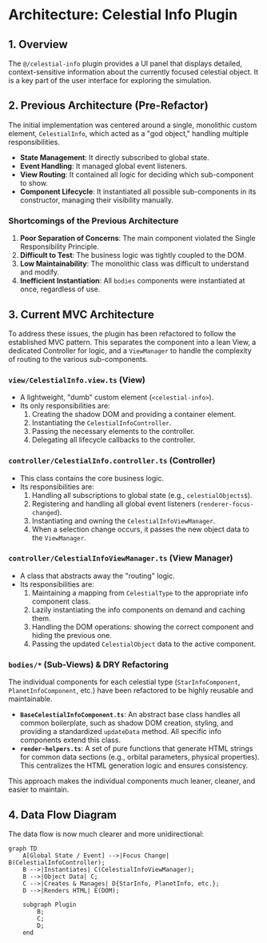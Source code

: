 # Architecture: Celestial Info Plugin

## 1. Overview

The `@/celestial-info` plugin provides a UI panel that displays detailed, context-sensitive information about the currently focused celestial object. It is a key part of the user interface for exploring the simulation.

## 2. Previous Architecture (Pre-Refactor)

The initial implementation was centered around a single, monolithic custom element, `CelestialInfo`, which acted as a "god object," handling multiple responsibilities.

- **State Management**: It directly subscribed to global state.
- **Event Handling**: It managed global event listeners.
- **View Routing**: It contained all logic for deciding which sub-component to show.
- **Component Lifecycle**: It instantiated all possible sub-components in its constructor, managing their visibility manually.

### Shortcomings of the Previous Architecture

1.  **Poor Separation of Concerns**: The main component violated the Single Responsibility Principle.
2.  **Difficult to Test**: The business logic was tightly coupled to the DOM.
3.  **Low Maintainability**: The monolithic class was difficult to understand and modify.
4.  **Inefficient Instantiation**: All `bodies` components were instantiated at once, regardless of use.

## 3. Current MVC Architecture

To address these issues, the plugin has been refactored to follow the established MVC pattern. This separates the component into a lean View, a dedicated Controller for logic, and a `ViewManager` to handle the complexity of routing to the various sub-components.

### `view/CelestialInfo.view.ts` (View)

- A lightweight, "dumb" custom element (`<celestial-info>`).
- Its only responsibilities are:
  1.  Creating the shadow DOM and providing a container element.
  2.  Instantiating the `CelestialInfoController`.
  3.  Passing the necessary elements to the controller.
  4.  Delegating all lifecycle callbacks to the controller.

### `controller/CelestialInfo.controller.ts` (Controller)

- This class contains the core business logic.
- Its responsibilities are:
  1.  Handling all subscriptions to global state (e.g., `celestialObjects$`).
  2.  Registering and handling all global event listeners (`renderer-focus-changed`).
  3.  Instantiating and owning the `CelestialInfoViewManager`.
  4.  When a selection change occurs, it passes the new object data to the `ViewManager`.

### `controller/CelestialInfoViewManager.ts` (View Manager)

- A class that abstracts away the "routing" logic.
- Its responsibilities are:
  1.  Maintaining a mapping from `CelestialType` to the appropriate info component class.
  2.  Lazily instantiating the info components on demand and caching them.
  3.  Handling the DOM operations: showing the correct component and hiding the previous one.
  4.  Passing the updated `CelestialObject` data to the active component.

### `bodies/*` (Sub-Views) & DRY Refactoring

The individual components for each celestial type (`StarInfoComponent`, `PlanetInfoComponent`, etc.) have been refactored to be highly reusable and maintainable.

- **`BaseCelestialInfoComponent.ts`**: An abstract base class handles all common boilerplate, such as shadow DOM creation, styling, and providing a standardized `updateData` method. All specific info components extend this class.
- **`render-helpers.ts`**: A set of pure functions that generate HTML strings for common data sections (e.g., orbital parameters, physical properties). This centralizes the HTML generation logic and ensures consistency.

This approach makes the individual components much leaner, cleaner, and easier to maintain.

## 4. Data Flow Diagram

The data flow is now much clearer and more unidirectional:

```mermaid
graph TD
    A[Global State / Event] -->|Focus Change| B(CelestialInfoController);
    B -->|Instantiates| C(CelestialInfoViewManager);
    B -->|Object Data| C;
    C -->|Creates & Manages| D{StarInfo, PlanetInfo, etc.};
    D -->|Renders HTML| E(DOM);

    subgraph Plugin
        B;
        C;
        D;
    end
```
